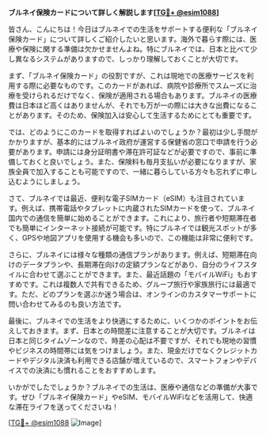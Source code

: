 **ブルネイ保険カードについて詳しく解説します[[TG💪+ @esim1088](https://t.me/s/esim1088)]**

皆さん、こんにちは！今日はブルネイでの生活をサポートする便利な「ブルネイ保険カード」について詳しくご紹介したいと思います。海外で暮らす際には、医療や保険に関する準備は欠かせませんよね。特にブルネイでは、日本と比べて少し異なるシステムがありますので、しっかり理解しておくことが大切です。

まず、「ブルネイ保険カード」の役割ですが、これは現地での医療サービスを利用する際に必要なものです。このカードがあれば、病院や診療所でスムーズに治療を受けられるだけでなく、保険が適用される場合もあります。ブルネイの医療費は日本ほど高くはありませんが、それでも万が一の際には大きな出費になることがあります。そのため、保険加入は安心して生活するためにとても重要です。

では、どのようにこのカードを取得すればよいのでしょうか？最初は少し手間がかかりますが、基本的にはブルネイ政府が運営する保健省の窓口で申請を行う必要があります。申請には身分証明書や滞在許可証などが必要ですので、事前に準備しておくと良いでしょう。また、保険料も毎月支払いが必要になりますが、家族全員で加入することも可能ですので、一緒に暮らしている方々も忘れずに申し込むようにしましょう。

さて、ブルネイでは最近、便利な電子SIMカード（eSIM）も注目されています。例えば、携帯電話やタブレットに内蔵されたSIMカードを使って、ブルネイ国内での通信を簡単に始めることができます。これにより、旅行者や短期滞在者でも簡単にインターネット接続が可能です。特にブルネイでは観光スポットが多く、GPSや地図アプリを使用する機会も多いので、この機能は非常に便利です。

さらに、ブルネイには様々な種類の通信プランがあります。例えば、短期滞在向けのデータプランや、長期滞在向けの定額プランなどがあり、自分のライフスタイルに合わせて選ぶことができます。また、最近話題の「モバイルWiFi」もおすすめです。これは複数人で共有できるため、グループ旅行や家族旅行には最適です。ただ、どのプランを選ぶか迷う場合は、オンラインのカスタマーサポートに問い合わせてみるのも良い方法です。

最後に、ブルネイでの生活をより快適にするために、いくつかのポイントをお伝えしておきます。まず、日本との時間差に注意することが大切です。ブルネイは日本と同じタイムゾーンなので、時差の心配は不要ですが、それでも現地の習慣やビジネスの時間帯には気をつけましょう。また、現金だけでなくクレジットカードやデジタル決済も利用できる店舗が増えているので、スマートフォンやデバイスでの決済にも慣れることをおすすめします。

いかがでしたでしょうか？ブルネイでの生活は、医療や通信などの準備が大事です。ぜひ「ブルネイ保険カード」やeSIM、モバイルWiFiなどを活用して、快適な滞在ライフを送ってくださいね！

[[TG💪+ @esim1088](https://t.me/s/esim1088) ![Image](https://i.postimg.cc/Y0z9fWf4/image.png)]